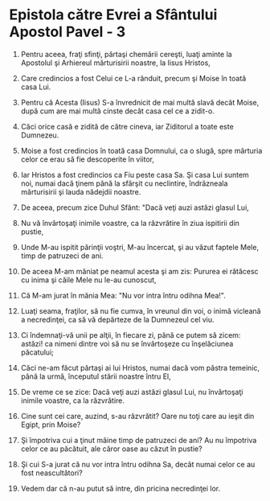 # Epistola c&#259;tre Evrei a Sf&#226;ntului Apostol Pavel - 3

1. Pentru aceea, fraţi sfinţi, părtaşi chemării cereşti, luaţi aminte la Apostolul şi Arhiereul mărturisirii noastre, la Iisus Hristos, 

2. Care credincios a fost Celui ce L-a rânduit, precum şi Moise în toată casa Lui. 

3. Pentru că Acesta (Iisus) S-a învrednicit de mai multă slavă decât Moise, după cum are mai multă cinste decât casa cel ce a zidit-o. 

4. Căci orice casă e zidită de către cineva, iar Ziditorul a toate este Dumnezeu. 

5. Moise a fost credincios în toată casa Domnului, ca o slugă, spre mărturia celor ce erau să fie descoperite în viitor, 

6. Iar Hristos a fost credincios ca Fiu peste casa Sa. Şi casa Lui suntem noi, numai dacă ţinem până la sfârşit cu neclintire, îndrăzneala mărturisirii şi lauda nădejdii noastre. 

7. De aceea, precum zice Duhul Sfânt: "Dacă veţi auzi astăzi glasul Lui, 

8. Nu vă învârtoşaţi inimile voastre, ca la răzvrătire în ziua ispitirii din pustie, 

9. Unde M-au ispitit părinţii voştri, M-au încercat, şi au văzut faptele Mele, timp de patruzeci de ani. 

10. De aceea M-am mâniat pe neamul acesta şi am zis: Pururea ei rătăcesc cu inima şi căile Mele nu le-au cunoscut, 

11. Că M-am jurat în mânia Mea: "Nu vor intra întru odihna Mea!". 

12. Luaţi seama, fraţilor, să nu fie cumva, în vreunul din voi, o inimă vicleană a necredinţei, ca să vă depărteze de la Dumnezeul cel viu. 

13. Ci îndemnaţi-vă unii pe alţii, în fiecare zi, până ce putem să zicem: astăzi! ca nimeni dintre voi să nu se învârtoşeze cu înşelăciunea păcatului; 

14. Căci ne-am făcut părtaşi ai lui Hristos, numai dacă vom păstra temeinic, până la urmă, începutul stării noastre întru El, 

15. De vreme ce se zice: Dacă veţi auzi astăzi glasul Lui, nu învârtoşaţi inimile voastre, ca la răzvrătire. 

16. Cine sunt cei care, auzind, s-au răzvrătit? Oare nu toţi care au ieşit din Egipt, prin Moise? 

17. Şi împotriva cui a ţinut mâine timp de patruzeci de ani? Au nu împotriva celor ce au păcătuit, ale căror oase au căzut în pustie? 

18. Şi cui S-a jurat că nu vor intra întru odihna Sa, decât numai celor ce au fost neascultători? 

19. Vedem dar că n-au putut să intre, din pricina necredinţei lor. 

